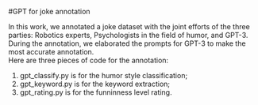 #GPT for joke annotation

In this work, we annotated a joke dataset with the joint efforts of the three parties: Robotics experts, Psychologists in the field of humor, and GPT-3.  
During the annotation, we elaborated the prompts for GPT-3 to make the most accurate annotation.  
Here are three pieces of code for the annotation:

1. gpt_classify.py is for the humor style classification;  
2. gpt_keyword.py is for the keyword extraction;  
3. gpt_rating.py is for the funninness level rating.  
